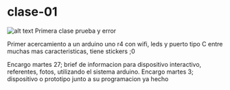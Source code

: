 # clase-01
![alt text](programarimagen.jpg)
Primera clase prueba y error

Primer acercamiento a un arduino uno r4 con wifi, leds y puerto tipo C entre muchas mas caracteristicas, tiene stickers ;0

Encargo martes 27; brief de informacion para dispositivo interactivo, referentes, fotos, utilizando el sistema arduino.
Encargo martes 3; dispositivo o prototipo junto a su programacion ya hecho
